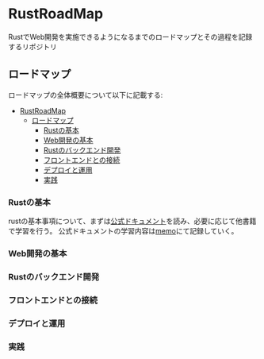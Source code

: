 # RustRoadMap

RustでWeb開発を実施できるようになるまでのロードマップとその過程を記録するリポジトリ

## ロードマップ

ロードマップの全体概要について以下に記載する:

- [RustRoadMap](#rustroadmap)
  - [ロードマップ](#ロードマップ)
    - [Rustの基本](#rustの基本)
    - [Web開発の基本](#web開発の基本)
    - [Rustのバックエンド開発](#rustのバックエンド開発)
    - [フロントエンドとの接続](#フロントエンドとの接続)
    - [デプロイと運用](#デプロイと運用)
    - [実践](#実践)

### Rustの基本

rustの基本事項について、まずは[公式ドキュメント](https://doc.rust-jp.rs/book-ja/)を読み、必要に応じて他書籍で学習を行う。
公式ドキュメントの学習内容は[memo](./RustTutorial//memo.md)にて記録していく。

### Web開発の基本

### Rustのバックエンド開発

### フロントエンドとの接続

### デプロイと運用

### 実践
